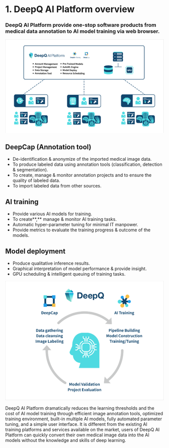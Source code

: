 # 1. DeepQ AI Platform overview

### DeepQ AI Platform provide one-stop software products from medical data annotation to AI model training via web browser.

![](../.gitbook/assets/1-000001%20%281%29.png)

## **DeepCap \(Annotation tool\)**

* De-identification & anonymize of the imported medical image data.
* To produce labeled data using annotation tools \(classification, detection & segmentation\).
* To create, manage & monitor annotation projects and to ensure the quality of labeled data.
* To import labeled data from other sources.

## **AI training**

* Provide various AI models for training.
* To create**,** manage & monitor AI training tasks.
* Automatic hyper-parameter tuning for minimal IT manpower.
* Provide metrics to evaluate the training progress & outcome of the models.

## **Model deployment**

* Produce qualitative inference results.
* Graphical interpretation of model performance & provide insight.
* GPU scheduling & intelligent queuing of training tasks.



![](../.gitbook/assets/1-000002.png)

DeepQ AI Platform dramatically reduces the learning thresholds and the cost of AI model training through efficient image annotation tools, optimized training environment, built-in multiple AI models, fully automated parameter tuning, and a simple user interface. It is different from the existing AI training platforms and services available on the market, users of DeepQ AI Platform can quickly convert their own medical image data into the AI models without the knowledge and skills of deep learning.

